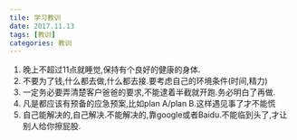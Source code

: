 ```yaml
---
tile: 学习教训
date: 2017.11.13
tags: [教训]
categories: 教训
---
```


1. 晚上不超过11点就睡觉,保持有个良好的健康的身体.
2. 不要为了钱,什么都去做,什么都去接.要考虑自己的环境条件(时间,精力)
3. 一定务必要弄清楚客户爸爸的要求,不能逮着半截就开跑.务必明白了再做.
4. 凡是都应该有预备的应急预案,比如plan A/plan B.这样遇见事了才不能慌
5. 自己能解决的,自己解决.不能解决的,靠google或者Baidu.不能临到头了,才让别人给你擦屁股.

